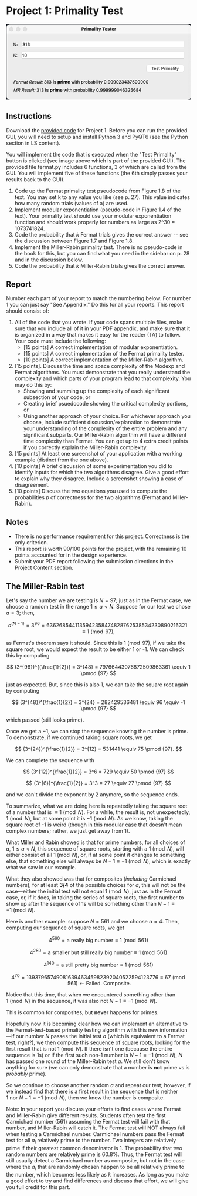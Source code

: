 # Project 1: Primality Test

![](Proj1GUI.png)

## Instructions

Download the [provided code](../project1-fermat/project1-fermat.zip/) for Project 1. 
Before you can run the provided GUI, you will need to setup and install Python 3 and PyQT6 (see the Python section in LS content).

You will implement the code that is executed when the "Test Primality" button is clicked (see image above which is part of the provided GUI). The provided file fermat.py includes 6 functions, 3 of which are called from the GUI. You will implement five of these functions (the 6th simply passes your results back to the GUI).
1. Code up the Fermat primality test pseudocode from Figure 1.8 of the text. You may set k to any value you like (see p. 27). This value indicates how many random trials (values of a) are used.
2. Implement modular exponentiation (pseudo-code in Figure 1.4 of the text). Your primality test should use your modular exponentiation function and should work properly for numbers as large as 2^30 = 1073741824.
3. Code the probability that $k$ Fermat trials gives  the correct answer -- see the discussion between Figure 1.7 and Figure 1.8.
4. Implement the Miller-Rabin primality test. There is no pseudo-code in the book for this, but you can find what you need in the sidebar on p. 28 and in the discussion below.
1. Code the probability that $k$ Miller-Rabin trials gives  the correct answer.


## Report
Number each part of your report to match the numbering below.  For number 1 you can just say "See Appendix." Do this for all your reports. This report should consist of: 
1.	All of the code that you wrote. If your code spans multiple files, make sure that you include all of it in your PDF appendix, and make sure that it is organized in a way that makes it easy for the reader (TA) to follow. Your code must include the following:
    - [15 points] A correct implementation of modular exponentiation.
    - [15 points] A correct implementation of the Fermat primality tester.
    - [10 points] A correct implementation of the Miller-Rabin algorithm.
2.	[15 points]. Discuss the time and space complexity of the Modexp and Fermat algorithms. You must demonstrate that you really understand the complexity and which parts of your program lead to that complexity.  You may do this by:
    - Showing and summing up the complexity of each significant subsection of your code, or
    - Creating brief psuedocode showing the critical complexity portions, or
    - Using another approach of your choice. 
For whichever approach you choose, include sufficient discussion/explanation to demonstrate your understanding of the complexity of the entire problem and any significant subparts.  Our Miller-Rabin algorithm will have a different time complexity than Fermat.  You can get up to 4 extra credit points if you correctly explain the Miller-Rabin complexity.
3.	[15 points] At least one screenshot of your application with a working example (distinct from the one above).
4.	[10 points] A brief discussion of some experimentation you did to identify inputs for which the two algorithms disagree. Give a good effort to explain why they disagree. Include a screenshot showing a case of disagreement.
5.	[10 points] Discuss the two equations you used to compute the probabilities $p$ of correctness for the two algorithms (Fermat and Miller-Rabin).

## Notes
- There is no performance requirement for this project. Correctness is the only criterion.
- This report is worth 90/100 points for the project, with the remaining 10 points accounted for in the design experience.
- Submit your PDF report following the submission directions in the Project Content section.



## The Miller-Rabin test

Let's say the number we are testing is $N=97$; just as in the Fermat case, we choose a random test in the range $1 ≤ a < N$. Suppose for our test we chose $a=3$; then, 

$$
a^{(N-1)} = 3^{96} = 6362685441135942358474828762538534230890216321 \equiv 1 \pmod {97}, 
$$

as Fermat's theorem says it should. Since this is $1 \pmod {97}$, if we take the square root, we would expect the result to be either 1 or -1. We can check this by computing 

$$
(3^{96})^{(\frac{1}{2})} = 3^{48} = 79766443076872509863361 \equiv 1 \pmod {97}
$$

just as expected. But, since this is also 1, we can take the square root again by computing 

$$
(3^{48})^{\frac{1}{2}} = 3^{24} = 282429536481 \equiv 96 \equiv -1 \pmod {97}
$$

which passed (still looks prime).

Once we get a $-1$, we can stop the sequence knowing the number is prime.  To demonstrate, if we continued taking square roots, we get 

$$
(3^{24})^{\frac{1}{2}} = 3^{12} = 531441 \equiv 75 \pmod {97}. 
$$

We can complete the sequence with 

$$
(3^{12})^{\frac{1}{2}} = 3^6 = 729 \equiv 50 \pmod {97}
$$

$$
(3^{6})^{\frac{1}{2}} = 3^3 = 27 \equiv 27 \pmod {97}
$$

and we can't divide the exponent by 2 anymore, so the sequence ends.

To summarize, what we are doing here is repeatedly taking the square root of a number that is $\equiv 1 \pmod N$. 
For a while, the result is, 
not unexpectedly, $1 \pmod N$, but at some point it is $-1 \pmod N$. 
As we know, taking the square root of -1 is weird (though in this modular case that doesn't mean complex numbers; rather, we just get away from 1). 

What Miller and Rabin showed is that for prime numbers, for all choices of $a$, $1 \leq a < N$, this sequence of square roots, starting with a $1 \pmod N$, will either 
consist of all $1 \pmod N$, or, if at some point it changes to something else, that something else will always be $N-1 \equiv -1 \pmod N$, 
which is exactly what we saw in our example. 

What they also showed was that for composites (*including* Carmichael numbers), for 
at least **3/4** of the possible choices for $a$, this will not be the case—either the initial test will not equal 
$1 \pmod N$, just as in the Fermat case, or, if it does, in taking the series of square roots, the first number to show up 
after the sequence of 1s will be something other than $N-1 \equiv -1 \pmod N$.

Here is another example: suppose $N=561$ and we choose $a=4$. Then, computing our sequence of square roots, we get

$$
4^{560} = \text{a really big number}  \equiv 1 \pmod {561} 
$$

$$
4^{280} = \text{a smaller but still really big number}  \equiv 1 \pmod {561}
$$

$$
4^{140} = \text{a still pretty big number}  \equiv 1 \pmod {561}
$$

$$
4^{70} = 1393796574908163946345982392040522594123776 \equiv 67 \pmod {561} \leftarrow \text{Failed. Composite}. 
$$

Notice that this time, that when we encountered something other than $1 \pmod N$ in the sequence, it was also not $N-1 \equiv -1 \pmod N$.

This is common for composites, but **never** happens for primes. 

Hopefully now it is becoming clear how we can implement an
alternative to the Fermat-test-based primality testing
algorithm with this new information—if our number $N$ passes the initial test $a$
(which is equivalent to a Fermat test, right?), we then compute this sequence of square roots, looking for the first result that is not $1 \pmod N$. 
If there isn't one (because the entire sequence is 1s) or if the first such non-1 number is $N-1 \equiv -1 \pmod N$, 
$N$ has passed one round of the Miller-Rabin test $a$. We still don't know anything for sure (we can only demonstrate that a number is **not** prime vs is *probably* prime). 

So we continue to choose another random $a$ and repeat our test; however, if we instead find that there is a first result in the sequence that is neither $1 \: \text{nor} \: N-1 \equiv -1 \pmod N$, then we know the number is composite.

Note: In your report you discuss your efforts to find cases where Fermat and Miller-Rabin give different results.  Students often test the first Carmichael number (561) assuming the Fermat test will fail with that number, and Miller-Rabin will catch it.  The Fermat test will NOT always fail when testing a Carmichael number.  Carmichael numbers pass the Fermat test for all $a_{i}$ relatively prime to the number. Two integers are relatively prime if their greatest common denominator is 1. The probability that two random numbers are relatively prime is 60.8%. Thus, the Fermat test will still usually detect a Carmichael number as composite, but not in the case where the $a_{i}$ that are randomly chosen happen to be all relatively prime to the number, which becomes less likely as *k* increases.  As long as you make a good effort to try and find differences and discuss that effort, we will give you full credit for this part.
